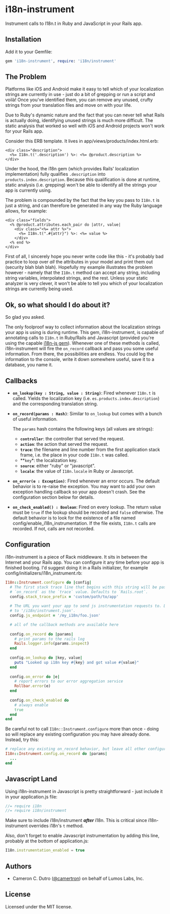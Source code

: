 # i18n-instrument
Instrument calls to I18n.t in Ruby and JavaScript in your Rails app.

## Installation

Add it to your Gemfile:

```ruby
gem 'i18n-instrument', require: 'i18n/instrument'
```

## The Problem

Platforms like iOS and Android make it easy to tell which of your localization strings are currently in use - just do a bit of grepping or run a script and voilà! Once you've identified them, you can remove any unused, crufty strings from your translation files and move on with your life.

Due to Ruby's dynamic nature and the fact that you can never tell what Rails is actually doing, identifying unused strings is much more difficult. The static analysis that worked so well with iOS and Android projects won't work for your Rails app.

Consider this ERB template. It lives in app/views/products/index.html.erb:

```HTML+ERB
<div class="description">
  <%= I18n.t('.description') %>: <%= @product.description %>
</div>
```

Under the hood, the i18n gem (which provides Rails' localization implementation) fully qualifies `.description` into `products.index.description`. Because this qualification is done at runtime, static analysis (i.e. grepping) won't be able to identify all the strings your app is currently using.

The problem is compounded by the fact that the key you pass to `I18n.t` is just a string, and can therefore be generated in any way the Ruby language allows, for example:

```HTML+ERB
<div class="fields">
  <% @product.attributes.each_pair do |attr, value|
    <div class="<%= attr %>">
      <%= I18n.t(".#{attr}") %>: <%= value %>
    </div>
  <% end %>
</div>
```
First of all, I sincerely hope you never write code like this - it's probably bad practice to loop over *all* the attributes in your model and print them out (security blah blah blah). Hopefully my example illustrates the problem however - namely that the `I18n.t` method can accept any string, including string variables, interpolated strings, and the rest. Unless your static analyzer is very clever, it won't be able to tell you which of your localization strings are currently being used.

## Ok, so what should I do about it?

So glad you asked.

The only foolproof way to collect information about the localization strings your app is using is during runtime. This gem, i18n-instrument, is capable of annotating calls to `I18n.t` in Ruby/Rails and Javascript (provided you're using the capable [i18n-js gem](https://github.com/fnando/i18n-js)). Whenever one of these methods is called, i18n-instrument will fire the `on_record` callback and pass you some useful information. From there, the possibilities are endless. You could log the information to the console, write it down somewhere useful, save it to a database, you name it.

## Callbacks

* **`on_lookup(key : String, value : String)`**: Fired whenever `I18n.t` is called. Yields the localization key (i.e. `es.products.index.description`) and the corresponding translation string.

* **`on_record(params : Hash)`**: Similar to `on_lookup` but comes with a bunch of useful information.

  The `params` hash contains the following keys (all values are strings):
  
  * **`controller`**: the controller that served the request.
  * **`action`**: the action that served the request.
  * **`trace`**: the filename and line number from the first application stack frame, i.e. the place in your code `I18n.t` was called.
  * **`key`*: the localization key.
  * **`source`**: either "ruby" or "javascript".
  * **`locale`**: the value of `I18n.locale` in Ruby or Javascript.

* **`on_error(e : Exception)`**: Fired whenever an error occurs. The default behavior is to re-raise the exception. You may want to add your own exception handling callback so your app doesn't crash. See the configuration section below for details.

* **`on_check_enabled() : Boolean`**: Fired on every lookup. The return value must be `true` if the lookup should be recorded and `false` otherwise. The default behavior is to look for the existence of a file named config/enable\_i18n\_instrumentation. If the file exists, `I18n.t` calls are recorded. If not, calls are not recorded.

## Configuration

i18n-instrument is a piece of Rack middleware. It sits in between the Internet and your Rails app. You can configure it any time before your app is finished booting. I'd suggest doing it in a Rails initializer, for example config/initializers/i18n\_instrument.rb:

```ruby
I18n::Instrument.configure do |config|
  # The first stack trace line that begins with this string will be passed to
  # `on_record` as the `trace` value. Defaults to `Rails.root`.
  config.stack_trace_prefix = 'custom/path/to/app'
  
  # The URL you want your app to send js instrumentation requests to. Defaults
  # to '/i18n/instrument.json'.
  config.js_endpoint = '/my_i18n/foo.json'

  # all of the callback methods are available here
  
  config.on_record do |params|
    # print params to the rails log
    Rails.logger.info(params.inspect)
  end
  
  config.on_lookup do |key, value|
    puts "Looked up i18n key #{key} and got value #{value}"
  end
  
  config.on_error do |e|
    # report errors to our error aggregation service
    Rollbar.error(e)
  end
  
  config.on_check_enabled do
    # always enable
    true
  end
end
```
Be careful not to call `I18n::Instrument.configure` more than once - doing so will replace any existing configuration you may have already done. Instead, try this:

```ruby
# replace any existing on_record behavior, but leave all other configuration intact
I18n::Instrument.config.on_record do |params|
  ...
end
```

## Javascript Land

Using i18n-instrument in Javascript is pretty straightforward - just include it in your application.js file:

```javascript
//= require i18n
//= require i18n/instrument
```
Make sure to include i18n/instrument ***after*** i18n. This is critical since i18n-instrument overrides i18n's `t` method.

Also, don't forget to enable Javascript instrumentation by adding this line, probably at the bottom of application.js:

```javascript
I18n.instrumentation_enabled = true
```

## Authors

* Cameron C. Dutro ([@camertron](https://github.com/camertron)) on behalf of Lumos Labs, Inc.

## License

Licensed under the MIT license.